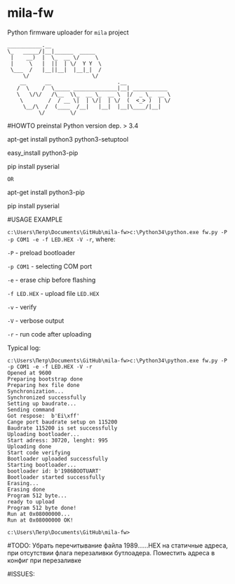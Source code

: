 # mila-fw
Python firmware uploader for `mila` project

```
___________.__
\_   _____/|__|______  _____
 |    __)  |  \_  __ \/     \
 |     \   |  ||  | \/  Y Y  \
 \___  /   |__||__|  |__|_|  /
     \/                    \/
    __      __                     .__
   /  \    /  \_____ ______________|__| ___________
   \   \/\/   /\__  \\_  __ \_  __ \  |/  _ \_  __ \ 
    \        /  / __ \|  | \/|  | \/  (  <_> )  | \/ 
     \__/\  /  (____  /__|   |__|  |__|\____/|__| 
          \/        \/                               
```

#HOWTO preinstal
Python version dep. > 3.4


apt-get install python3 python3-setuptool

easy_install python3-pip

pip install pyserial

    OR
    
apt-get install python3-pip

pip install pyserial
  

#USAGE EXAMPLE

`c:\Users\Петр\Documents\GitHub\mila-fw>c:\Python34\python.exe fw.py -P -p COM1 -e -f LED.HEX -V -r`, where:

`-P` - preload bootloader

`-p COM1` - selecting COM port

`-e` - erase chip before flashing

`-f LED.HEX` - upload file `LED.HEX`

`-v` - verify

`-V` - verbose output

`-r` - run code after uploading


Typical log:

```
c:\Users\Петр\Documents\GitHub\mila-fw>c:\Python34\python.exe fw.py -P -p COM1 -e -f LED.HEX -V -r
Opened at 9600
Preparing bootstrap done
Preparing hex file done
Synchronization...
Synchronized successfully
Setting up baudrate...
Sending command
Got respose:  b'Ei\xff'
Cange port baudrate setup on 115200
Baudrate 115200 is set successfully
Uploading bootloader...
Start adress: 30720, lenght: 995
Uploading done
Start code verifying
Bootloader uploaded successfully
Starting bootloader...
bootloader id: b'1986BOOTUART'
Bootloader started successfully
Erasing...
Erasing done
Program 512 byte...
ready to upload
Program 512 byte done!
Run at 0x08000000...
Run at 0x08000000 OK!

c:\Users\Петр\Documents\GitHub\mila-fw>
```


#TODO:
Убрать перечитывание файла 1989......HEX на статичные адреса, при отсутствии флага перезаливки бутлоадера. Поместить адреса в конфиг при перезаливке


#ISSUES:
